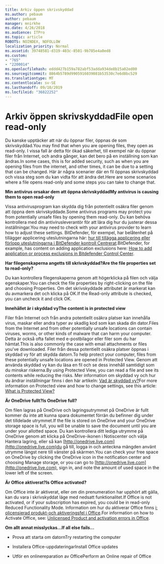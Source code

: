 ```yaml
---
title: Arkiv öppen skrivskyddad
ms.author: pebaum
author: pebaum
manager: mnirkhe
ms.date: 4/26/2018
ms.audience: ITPro
ms.topic: article
ROBOTS: NOINDEX, NOFOLLOW
localization_priority: Normal
ms.assetid: 39748581-d319-403c-8501-9b785e4a0ed8
ms.custom:
- "765"
- "2200014"
ms.openlocfilehash: eddd427b159a782abf53adda934de8b15a02ed00
ms.sourcegitcommit: 8864b5789d9905916039081b53530c7e6d8bc529
ms.translationtype: MT
ms.contentlocale: sv-SE
ms.lasthandoff: 09/10/2019
ms.locfileid: "36822252"
---
```

# <a name="file-open-read-only"></a><span data-ttu-id="ab370-102">Arkiv öppen skrivskyddad</span><span class="sxs-lookup"><span data-stu-id="ab370-102">File open read-only</span></span>

<span data-ttu-id="ab370-103">Du kanske upptäcker att när du öppnar filer, öppnas de som skrivskyddad.</span><span class="sxs-lookup"><span data-stu-id="ab370-103">You may find that when you are opening files, they open as read-only.</span></span> <span data-ttu-id="ab370-104">I vissa fall är detta för ökad säkerhet, till exempel när du öppnar filer från Internet, och andra gånger, kan det bero på en inställning som kan ändras.</span><span class="sxs-lookup"><span data-stu-id="ab370-104">In some cases, this is for added security, such as when you are opening files from the internet, and other times, it can be due to a setting that can be changed.</span></span> <span data-ttu-id="ab370-105">Här är några scenarier där en fil öppnas skrivskyddad och vissa steg som du kan vidta för att ändra det.</span><span class="sxs-lookup"><span data-stu-id="ab370-105">Here are some scenarios where a file opens read-only and some steps you can take to change that.</span></span>
  
 <span data-ttu-id="ab370-106">**Min antivirus orsakar dem att öppna skrivskyddad**</span><span class="sxs-lookup"><span data-stu-id="ab370-106">**My antivirus is causing them to open read-only**</span></span>
  
<span data-ttu-id="ab370-107">Vissa antivirusprogram kan skydda dig från potentiellt osäkra filer genom att öppna dem skrivskyddade.</span><span class="sxs-lookup"><span data-stu-id="ab370-107">Some antivirus programs may protect you from potentially unsafe files by opening them read-only.</span></span> <span data-ttu-id="ab370-108">Du kan behöva kontrollera med din antivirusleverantör för att lära dig hur du justerar dessa inställningar.</span><span class="sxs-lookup"><span data-stu-id="ab370-108">You may need to check with your antivirus provider to learn how to adjust these settings.</span></span> <span data-ttu-id="ab370-109">BitDefender, för exempel, har belåtenhet på tillägger applicering uteslutningarna här: [hur till tillägga applicering eller förlopp uteslutningarna i BitDefender kontroll Centrerat](https://aka.ms/AA6098i).</span><span class="sxs-lookup"><span data-stu-id="ab370-109">BitDefender, for example, has content on adding application exclusions here: [How to add application or process exclusions in Bitdefender Control Center](https://aka.ms/AA6098i).</span></span>
  
 <span data-ttu-id="ab370-110">**Har filegenskaperna angetts till skrivskyddad?**</span><span class="sxs-lookup"><span data-stu-id="ab370-110">**Are the file properties set to read-only?**</span></span>
  
<span data-ttu-id="ab370-111">Du kan kontrollera filegenskaperna genom att högerklicka på filen och välja egenskaper.</span><span class="sxs-lookup"><span data-stu-id="ab370-111">You can check the file properties by right-clicking on the file and choosing Properties.</span></span> <span data-ttu-id="ab370-112">Om det skrivskyddade attributet är markerat kan du avmarkera det och klicka på OK.</span><span class="sxs-lookup"><span data-stu-id="ab370-112">If the Read-only attribute is checked, you can uncheck it and click OK.</span></span>
  
 <span data-ttu-id="ab370-113">**Innehållet är i skyddad vy**</span><span class="sxs-lookup"><span data-stu-id="ab370-113">**The content is in protected view**</span></span>
  
<span data-ttu-id="ab370-114">Filer från Internet och från andra potentiellt osäkra platser kan innehålla virus, maskar eller andra typer av skadlig kod som kan skada din dator.</span><span class="sxs-lookup"><span data-stu-id="ab370-114">Files from the Internet and from other potentially unsafe locations can contain viruses, worms, or other kinds of malware that can harm your computer.</span></span> <span data-ttu-id="ab370-115">Detta är också ofta fallet med e-postbilagor eller filer som du har hämtat.</span><span class="sxs-lookup"><span data-stu-id="ab370-115">This is also commonly the case with email attachments or files you've downloaded.</span></span> <span data-ttu-id="ab370-116">Filer från dessa potentiellt osäkra platser öppnas i skyddad vy för att skydda datorn.</span><span class="sxs-lookup"><span data-stu-id="ab370-116">To help protect your computer, files from these potentially unsafe locations are opened in Protected View.</span></span> <span data-ttu-id="ab370-117">Genom att använda skyddad vy kan du läsa en fil och se dess innehåll samtidigt som du minskar riskerna.</span><span class="sxs-lookup"><span data-stu-id="ab370-117">By using Protected View, you can read a file and see its contents while reducing the risks.</span></span> <span data-ttu-id="ab370-118">Mer information om skyddad vy och hur du ändrar inställningar finns i den här artikeln: [Vad är skyddad vy?](https://support.office.com/article/d6f09ac7-e6b9-4495-8e43-2bbcdbcb6653)</span><span class="sxs-lookup"><span data-stu-id="ab370-118">For more information on Protected view and how to change settings, see this article: [What is Protected View?](https://support.office.com/article/d6f09ac7-e6b9-4495-8e43-2bbcdbcb6653)</span></span>
  
 <span data-ttu-id="ab370-119">**Är OneDrive fullt?**</span><span class="sxs-lookup"><span data-stu-id="ab370-119">**Is OneDrive full?**</span></span>
  
<span data-ttu-id="ab370-120">Om filen lagras på OneDrive och lagringsutrymmet på OneDrive är fullt kommer du inte att kunna spara dokumentet förrän du befinner dig under det tilldelade utrymmet.</span><span class="sxs-lookup"><span data-stu-id="ab370-120">If the file is stored on OneDrive and your OneDrive storage space is full, you will be unable to save the document until you are under your allotted space.</span></span> <span data-ttu-id="ab370-121">Du kan kontrollera ditt lediga utrymme på OneDrive genom att klicka på OneDrive-ikonen i Notiscenter och välja Hantera lagring, eller så kan [http://onedrive.live.com](http://onedrive.live.com)du gå till, logga in och anteckna mängden använt utrymme längst nere till vänster på skärmen.</span><span class="sxs-lookup"><span data-stu-id="ab370-121">You can check your free space on OneDrive by clicking the OneDrive icon in the notification center and choosing Manage storage, or you can go to [http://onedrive.live.com](http://onedrive.live.com), sign in, and note the amount of used space in the lower left of the screen.</span></span>
  
 <span data-ttu-id="ab370-122">**Är Office aktiverat?**</span><span class="sxs-lookup"><span data-stu-id="ab370-122">**Is Office activated?**</span></span>
  
<span data-ttu-id="ab370-123">Om Office inte är aktiverat, eller om din prenumeration har upphört att gälla, kan du vara i skrivskyddat läge med nedsatt funktionalitet.</span><span class="sxs-lookup"><span data-stu-id="ab370-123">If Office is not activated, or if your subscription has expired, you could be in read-only Reduced Functionality Mode.</span></span> <span data-ttu-id="ab370-124">Information om hur du aktiverar Office finns [i: olicensierad produkt-och aktiveringsfel i Office](https://support.office.com/article/0d23d3c0-c19c-4b2f-9845-5344fedc4380).</span><span class="sxs-lookup"><span data-stu-id="ab370-124">For information on how to Activate Office, see: [Unlicensed Product and activation errors in Office](https://support.office.com/article/0d23d3c0-c19c-4b2f-9845-5344fedc4380).</span></span>
  
 <span data-ttu-id="ab370-125">**Om allt annat misslyckas...**</span><span class="sxs-lookup"><span data-stu-id="ab370-125">**If all else fails...**</span></span>
  
- <span data-ttu-id="ab370-126">Prova att starta om datorn</span><span class="sxs-lookup"><span data-stu-id="ab370-126">Try restarting the computer</span></span>
    
- <span data-ttu-id="ab370-127">Installera Office-uppdateringar</span><span class="sxs-lookup"><span data-stu-id="ab370-127">Install Office updates</span></span>
    
- <span data-ttu-id="ab370-128">Utför en onlinereparation av Office</span><span class="sxs-lookup"><span data-stu-id="ab370-128">Perform an Online repair of Office</span></span>
    

